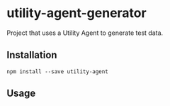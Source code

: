 # utility-agent-generator

Project that uses a Utility Agent to generate test data.

## Installation

```
npm install --save utility-agent
```

## Usage

